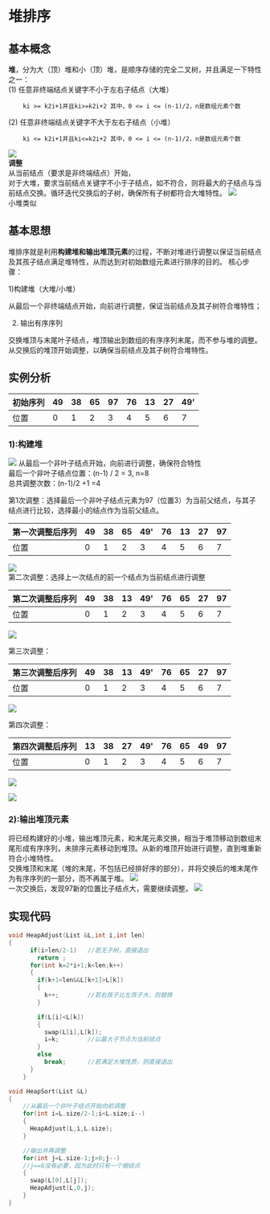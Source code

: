 # 堆排序
## 基本概念
**堆**，分为大（顶）堆和小（顶）堆，是顺序存储的完全二叉树，并且满足一下特性之一：<br>
(1)    任意非终端结点关键字不小于左右子结点（大堆）

        ki >= k2i+1并且ki>=k2i+2 其中，0 <= i <= (n-1)/2，n是数组元素个数

(2)    任意非终端结点关键字不大于左右子结点（小堆）

        ki <= k2i+1并且ki<=k2i+2 其中，0 <= i <= (n-1)/2，n是数组元素个数
![](https://img2018.cnblogs.com/blog/1475571/201908/1475571-20190814235300022-957054963.png)<br>
**调整**<br>
从当前结点（要求是非终端结点）开始，<br>
对于大堆，要求当前结点关键字不小于子结点，如不符合，则将最大的子结点与当前结点交换。循环迭代交换后的子树，确保所有子树都符合大堆特性。
![](https://img2018.cnblogs.com/blog/1475571/201908/1475571-20190814235330885-1633949544.png)<br>
小堆类似
## 基本思想
堆排序就是利用**构建堆和输出堆顶元素**的过程，不断对堆进行调整以保证当前结点及其孩子结点满足堆特性，从而达到对初始数组元素进行排序的目的。
核心步骤：

1)构建堆（大堆/小堆）

从最后一个非终端结点开始，向前进行调整，保证当前结点及其子树符合堆特性；

2) 输出有序序列

交换堆顶与末尾叶子结点，堆顶输出到数组的有序序列末尾，而不参与堆的调整。从交换后的堆顶开始调整，以确保当前结点及其子树符合堆特性。
## 实例分析
|初始序列|49|38|65|97|76|13|27|49' |
|---|----|-|-|-|-|-|-|-|
|位置|0|1|2|3|4|5|6|7|

### 1):构建堆
![](https://img2018.cnblogs.com/blog/1475571/201908/1475571-20190814235702464-79658121.png)
从最后一个非叶子结点开始，向前进行调整，确保符合特性<br>
最后一个非叶子结点位置：(n-1) / 2 = 3, n=8<br>
总共调整次数：(n-1)/2 +1 =4<br>

第1次调整：选择最后一个非叶子结点元素为97（位置3）为当前父结点，与其子结点进行比较，选择最小的结点作为当前父结点。<br>

|第一次调整后序列|49|38|65|49'|76|13|27|97 |
|---|----|-|-|-|-|-|-|-|
|位置|0|1|2|3|4|5|6|7|

![](https://img2018.cnblogs.com/blog/1475571/201908/1475571-20190814233552311-482820257.png)<br>
第二次调整：选择上一次结点的前一个结点为当前结点进行调整

|第二次调整后序列|49|38|13|49'|76|65|27|97 |
|---|----|-|-|-|-|-|-|-|
|位置|0|1|2|3|4|5|6|7|

![](https://img2018.cnblogs.com/blog/1475571/201908/1475571-20190814233703319-1103120657.png)<br>

第三次调整：

|第三次调整后序列|49|38|13|49'|76|65|27|97 |
|---|----|-|-|-|-|-|-|-|
|位置|0|1|2|3|4|5|6|7|

![](https://img2018.cnblogs.com/blog/1475571/201908/1475571-20190814233827733-1024331288.png)<br>

第四次调整：

|第四次调整后序列|13|38|27|49'|76|65|49|97 |
|---|----|-|-|-|-|-|-|-|
|位置|0|1|2|3|4|5|6|7|

![](https://img2018.cnblogs.com/blog/1475571/201908/1475571-20190814233914896-2129618665.png)<br>

![](https://img2018.cnblogs.com/blog/1475571/201908/1475571-20190814233921049-1530457740.png)<br>
### 2):输出堆顶元素
将已经构建好的小堆，输出堆顶元素，和末尾元素交换，相当于堆顶移动到数组末尾形成有序序列，未排序元素移动到堆顶。从新的堆顶开始进行调整，直到堆重新符合小堆特性。<br>
交换堆顶和末尾（堆的末尾，不包括已经排好序的部分），并将交换后的堆末尾作为有序序列的一部分，而不再属于堆。
![](https://img2018.cnblogs.com/blog/1475571/201908/1475571-20190814233959113-1181552630.png)<br>
一次交换后，发现97新的位置比子结点大，需要继续调整。
![](https://img2018.cnblogs.com/blog/1475571/201908/1475571-20190814234016915-381699363.png)<br>
## 实现代码
```cpp
void HeapAdjust(List &L,int i,int len)
{
      if(i>len/2-1)   //若无子树，直接退出
        return ;
      for(int k=2*i+1;k<len;k++)
      {
        if(k+1<len&&L[k+1]>L[k])
        {
          k++;        //若右孩子比左孩子大，则替换
        }

        if(L[i]<L[k])
        {
          swap(L[i],L[k]);
          i=k;        //以最大子节点为当前结点
        }
        else
          break;      //若满足大堆性质，则直接退出
      }
    }

void HeapSort(List &L)
{
    //从最后一个非叶子结点开始向前调整
    for(int i=L.size/2-1;i<L.size;i--)
    {
      HeapAdjust(L,i,L.size);
    }

    //输出并再调整
    for(int j=L.size-1;j>0;j--)
    //j==0没有必要，因为此时只有一个根结点
    {
      swap(L[0],L[j]);
      HeapAdjust(L,0,j);
    }
}
```
